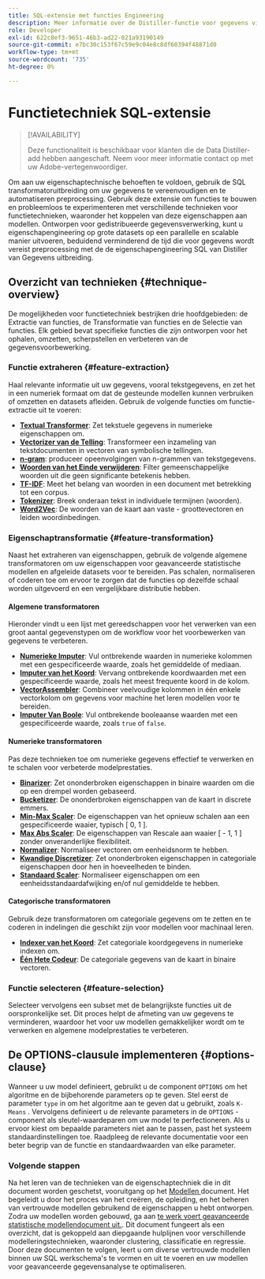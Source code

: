 ```yaml
---
title: SQL-extensie met functies Engineering
description: Meer informatie over de Distiller-functie voor gegevens vindt u in SQL-extensie voor het vooraf verwerken van gegevens voor geavanceerde statistische modellering. Het behandelt de beschikbare eigenschappen extractie, transformatie, en selectietechnieken.
role: Developer
exl-id: 622c8ef3-9651-46b3-ad22-021a93190149
source-git-commit: e7bc30c153f67c59e9c04e8c8df60394f48871d0
workflow-type: tm+mt
source-wordcount: '735'
ht-degree: 0%

---
```


# Functietechniek SQL-extensie

>[!AVAILABILITY]
>
>Deze functionaliteit is beschikbaar voor klanten die de Data Distiller-add hebben aangeschaft. Neem voor meer informatie contact op met uw Adobe-vertegenwoordiger.

Om aan uw eigenschaptechnische behoeften te voldoen, gebruik de SQL transformatoruitbreiding om uw gegevens te vereenvoudigen en te automatiseren preprocessing. Gebruik deze extensie om functies te bouwen en probleemloos te experimenteren met verschillende technieken voor functietechnieken, waaronder het koppelen van deze eigenschappen aan modellen. Ontworpen voor gedistribueerde gegevensverwerking, kunt u eigenschapengineering op grote datasets op een parallelle en scalable manier uitvoeren, beduidend verminderend de tijd die voor gegevens wordt vereist preprocessing met de de eigenschapengineering SQL van Distiller van Gegevens uitbreiding.

## Overzicht van technieken {#technique-overview}

De mogelijkheden voor functietechniek bestrijken drie hoofdgebieden: de Extractie van functies, de Transformatie van functies en de Selectie van functies. Elk gebied bevat specifieke functies die zijn ontworpen voor het ophalen, omzetten, scherpstellen en verbeteren van de gegevensvoorbewerking.

### Functie extraheren {#feature-extraction}

Haal relevante informatie uit uw gegevens, vooral tekstgegevens, en zet het in een numeriek formaat om dat de gesteunde modellen kunnen verbruiken of omzetten en datasets afleiden. Gebruik de volgende functies om functie-extractie uit te voeren:

- **[Textual Transformer](./feature-transformation.md#textual-transformations)**: Zet tekstuele gegevens in numerieke eigenschappen om.
- **[Vectorizer van de Telling](./feature-transformation.md#countvectorizer)**: Transformeer een inzameling van tekstdocumenten in vectoren van symbolische tellingen.
- **[n-gram](./feature-transformation.md#ngram)**: produceer opeenvolgingen van n-grammen van tekstgegevens.
- **[Woorden van het Einde verwijderen](./feature-transformation.md#stopwordsremover)**: Filter gemeenschappelijke woorden uit die geen significante betekenis hebben.
- **[TF-IDF](./feature-transformation.md#tf-idf)**: Meet het belang van woorden in een document met betrekking tot een corpus.
- **[Tokenizer](./feature-transformation.md#tokenizer)**: Breek onderaan tekst in individuele termijnen (woorden).
- **[Word2Vec](./feature-transformation.md#word2vec)**: De woorden van de kaart aan vaste - groottevectoren en leiden woordinbedingen.

### Eigenschaptransformatie {#feature-transformation}

Naast het extraheren van eigenschappen, gebruik de volgende algemene transformatoren om uw eigenschappen voor geavanceerde statistische modellen en afgeleide datasets voor te bereiden. Pas schalen, normaliseren of coderen toe om ervoor te zorgen dat de functies op dezelfde schaal worden uitgevoerd en een vergelijkbare distributie hebben.

#### Algemene transformatoren

Hieronder vindt u een lijst met gereedschappen voor het verwerken van een groot aantal gegevenstypen om de workflow voor het voorbewerken van gegevens te verbeteren.

- **[Numerieke Imputer](./feature-transformation.md#numeric-imputer)**: Vul ontbrekende waarden in numerieke kolommen met een gespecificeerde waarde, zoals het gemiddelde of mediaan.
- **[Imputer van het Koord](./feature-transformation.md#string-imputer)**: Vervang ontbrekende koordwaarden met een gespecificeerde waarde, zoals het meest frequente koord in de kolom.
- **[VectorAssembler](./feature-transformation.md#vector-assembler)**: Combineer veelvoudige kolommen in één enkele vectorkolom om gegevens voor machine het leren modellen voor te bereiden.
- **[Imputer Van Boole](./feature-transformation.md#boolean-imputer)**: Vul ontbrekende booleaanse waarden met een gespecificeerde waarde, zoals `true` of `false`.

#### Numerieke transformatoren

Pas deze technieken toe om numerieke gegevens effectief te verwerken en te schalen voor verbeterde modelprestaties.

- **[Binarizer](./feature-transformation.md#binarizer)**: Zet ononderbroken eigenschappen in binaire waarden om die op een drempel worden gebaseerd.
- **[Bucketizer](./feature-transformation.md#bucketizer)**: De ononderbroken eigenschappen van de kaart in discrete emmers.
- **[Min-Max Scaler](./feature-transformation.md#minmaxscaler)**: De eigenschappen van het opnieuw schalen aan een gespecificeerde waaier, typisch [ 0, 1 ].
- **[Max Abs Scaler](./feature-transformation.md#maxabsscaler)**: De eigenschappen van Rescale aan waaier [ - 1, 1 ] zonder onveranderlijke flexibiliteit.
- **[Normalizer](./feature-transformation.md#normalizer)**: Normaliseer vectoren om eenheidsnorm te hebben.
- **[Kwandige Discretizer](./feature-transformation.md#quantilediscretizer)**: Zet ononderbroken eigenschappen in categoriale eigenschappen door hen in hoeveelheden te binden.
- **[Standaard Scaler](./feature-transformation.md#standardscaler)**: Normaliseer eigenschappen om een eenheidsstandaardafwijking en/of nul gemiddelde te hebben.

#### Categorische transformatoren

Gebruik deze transformatoren om categoriale gegevens om te zetten en te coderen in indelingen die geschikt zijn voor modellen voor machinaal leren.

- **[Indexer van het Koord](./feature-transformation.md#stringindexer)**: Zet categoriale koordgegevens in numerieke indexen om.
- **[Één Hete Codeur](./feature-transformation.md#onehotencoder)**: De categoriale gegevens van de kaart in binaire vectoren.

### Functie selecteren {#feature-selection}

Selecteer vervolgens een subset met de belangrijkste functies uit de oorspronkelijke set. Dit proces helpt de afmeting van uw gegevens te verminderen, waardoor het voor uw modellen gemakkelijker wordt om te verwerken en algemene modelprestaties te verbeteren.

<!-- Commented out as it 
## Supported machine learning algorithms {#supported-ml-algorithms}

Once you have preprocessed your data, use the feature engineering SQL extension to prepare your data for the following machine learning algorithms:

### Classification and regression {#classification-regression}

Use logical regression to predict categorical outcomes and linear regression to predict continuous values.

- **Logical Regression**: Use this for binary classification tasks.
- **Linear Regression**: Apply this algorithm for predicting continuous values.

### Clustering {#clustering}

Use a clustering algorithm to group data points into distinct clusters based on their similarities.

- **[`K-Means`](./feature-transformation.md#kmeans)**: Use `K-Means` for unsupervised learning tasks to partition data into a specified number of clusters, with each data point assigned to the cluster with the nearest mean. -->

## De OPTIONS-clausule implementeren {#options-clause}

Wanneer u uw model definieert, gebruikt u de component `OPTIONS` om het algoritme en de bijbehorende parameters op te geven. Stel eerst de parameter `type` in om het algoritme aan te geven dat u gebruikt, zoals `K-Means` . Vervolgens definieert u de relevante parameters in de `OPTIONS` -component als sleutel-waardeparen om uw model te perfectioneren. Als u ervoor kiest om bepaalde parameters niet aan te passen, past het systeem standaardinstellingen toe. Raadpleeg de relevante documentatie voor een beter begrip van de functie en standaardwaarden van elke parameter.

### Volgende stappen

Na het leren van de technieken van de eigenschaptechniek die in dit document worden geschetst, vooruitgang op het [ Modellen ](./models.md) document. Het begeleidt u door het proces van het creëren, de opleiding, en het beheren van vertrouwde modellen gebruikend de eigenschappen u hebt ontworpen. Zodra uw modellen worden gebouwd, ga aan [ te werk voert geavanceerde statistische modellendocument uit.](./implement-models/implement-models.md). Dit document fungeert als een overzicht, dat is gekoppeld aan diepgaande hulplijnen voor verschillende modelleringstechnieken, waaronder clustering, classificatie en regressie. Door deze documenten te volgen, leert u om diverse vertrouwde modellen binnen uw SQL werkschema&#39;s te vormen en uit te voeren en uw modellen voor geavanceerde gegevensanalyse te optimaliseren.
